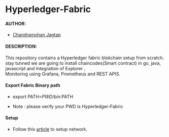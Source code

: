 # Hyperledger-Fabric

#### AUTHOR:

- [Chandramohan Jagtap](https://github.com/cmjagtap "Chandramohan's github profile")

#### DESCRIPTION:
This repository contains a Hyperledger fabric blokchain setup from scratch. stay tunned we are going to install chaincodes(Smart contract) in go, java, javascript and  Integration of Explorer ,  
Monitoring using Grafana, Prometheus and REST APIS.

#### Export Fabric Binary path 

- export PATH=${PWD}/bin:$PATH

- Note : please verify your PWD is Hyperledger-Fabric


#### Setup 
- Follow this [article](https://cmjagtap.medium.com/hyperledger-fabric-blockchain-setup-from-scratch-21890e26aac7) to setup network.
